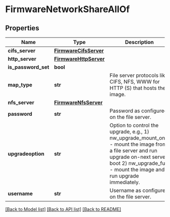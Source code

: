 # FirmwareNetworkShareAllOf

## Properties
Name | Type | Description | Notes
------------ | ------------- | ------------- | -------------
**cifs_server** | [**FirmwareCifsServer**](FirmwareCifsServer.md) |  | [optional] 
**http_server** | [**FirmwareHttpServer**](FirmwareHttpServer.md) |  | [optional] 
**is_password_set** | **bool** |  | [optional] 
**map_type** | **str** | File server protocols like CIFS, NFS, WWW for HTTP (S) that hosts the image.   | [optional] [default to 'nfs']
**nfs_server** | [**FirmwareNfsServer**](FirmwareNfsServer.md) |  | [optional] 
**password** | **str** | Password as configured on the file server.   | [optional] 
**upgradeoption** | **str** | Option to control the upgrade, e.g., 1) nw_upgrade_mount_only - mount the image from a file server and run upgrade on-next server boot 2) nw_upgrade_full - mount the image and run upgrade immediately.   | [optional] [default to 'nw_upgrade_full']
**username** | **str** | Username as configured on the file server.    | [optional] 

[[Back to Model list]](../README.md#documentation-for-models) [[Back to API list]](../README.md#documentation-for-api-endpoints) [[Back to README]](../README.md)


